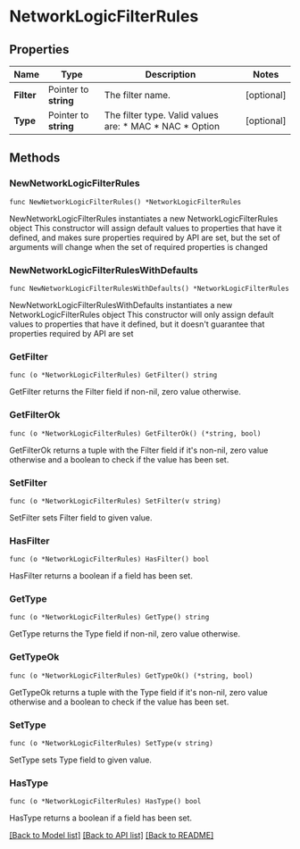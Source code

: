 # NetworkLogicFilterRules

## Properties

Name | Type | Description | Notes
------------ | ------------- | ------------- | -------------
**Filter** | Pointer to **string** | The filter name. | [optional] 
**Type** | Pointer to **string** | The filter type. Valid values are: * MAC * NAC * Option | [optional] 

## Methods

### NewNetworkLogicFilterRules

`func NewNetworkLogicFilterRules() *NetworkLogicFilterRules`

NewNetworkLogicFilterRules instantiates a new NetworkLogicFilterRules object
This constructor will assign default values to properties that have it defined,
and makes sure properties required by API are set, but the set of arguments
will change when the set of required properties is changed

### NewNetworkLogicFilterRulesWithDefaults

`func NewNetworkLogicFilterRulesWithDefaults() *NetworkLogicFilterRules`

NewNetworkLogicFilterRulesWithDefaults instantiates a new NetworkLogicFilterRules object
This constructor will only assign default values to properties that have it defined,
but it doesn't guarantee that properties required by API are set

### GetFilter

`func (o *NetworkLogicFilterRules) GetFilter() string`

GetFilter returns the Filter field if non-nil, zero value otherwise.

### GetFilterOk

`func (o *NetworkLogicFilterRules) GetFilterOk() (*string, bool)`

GetFilterOk returns a tuple with the Filter field if it's non-nil, zero value otherwise
and a boolean to check if the value has been set.

### SetFilter

`func (o *NetworkLogicFilterRules) SetFilter(v string)`

SetFilter sets Filter field to given value.

### HasFilter

`func (o *NetworkLogicFilterRules) HasFilter() bool`

HasFilter returns a boolean if a field has been set.

### GetType

`func (o *NetworkLogicFilterRules) GetType() string`

GetType returns the Type field if non-nil, zero value otherwise.

### GetTypeOk

`func (o *NetworkLogicFilterRules) GetTypeOk() (*string, bool)`

GetTypeOk returns a tuple with the Type field if it's non-nil, zero value otherwise
and a boolean to check if the value has been set.

### SetType

`func (o *NetworkLogicFilterRules) SetType(v string)`

SetType sets Type field to given value.

### HasType

`func (o *NetworkLogicFilterRules) HasType() bool`

HasType returns a boolean if a field has been set.


[[Back to Model list]](../README.md#documentation-for-models) [[Back to API list]](../README.md#documentation-for-api-endpoints) [[Back to README]](../README.md)


